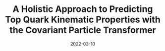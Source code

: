 ---
title: "A Holistic Approach to Predicting Top Quark Kinematic Properties with the Covariant Particle Transformer"
date: 2022-03-10
venue: arxiv:2203.05687
link: https://inspirehep.net/literature/2050044
inspire_id: 2050044
authors: Shikai Qiu, Shuo Han, Xiangyang Ju,  et al.
---